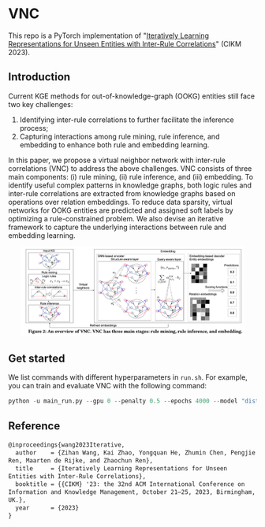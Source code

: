 # VNC
This repo is a PyTorch implementation of "[Iteratively Learning Representations for Unseen Entities with Inter-Rule Correlations](https://arxiv.org/pdf/2305.10531.pdf)" (CIKM 2023).

## Introduction
Current KGE methods for out-of-knowledge-graph (OOKG) entities still face two key challenges:
1. Identifying inter-rule correlations to further facilitate the inference process;
2. Capturing interactions among rule mining, rule inference, and embedding to enhance both rule and embedding learning.

In this paper, we propose a virtual neighbor network with inter-rule correlations (VNC) to address the above challenges. VNC consists of three main components: (i) rule mining, (ii) rule inference, and (iii) embedding. To identify useful complex patterns in knowledge graphs, both logic rules and inter-rule correlations are extracted from knowledge graphs based on operations over relation embeddings. To reduce data sparsity, virtual networks for OOKG entities are predicted and assigned soft labels by optimizing a rule-constrained problem. We also devise an iterative framework to capture the underlying interactions between rule and embedding learning.
<div align=center>
<img src="figures/framework.png" width="90%" height="90%">
</div>

## Get started
We list commands with different hyperparameters in ```run.sh```. For example, you can train and evaluate VNC with the following command:
```python
python -u main_run.py --gpu 0 --penalty 0.5 --epochs 4000 --model "distmult" --embedding-dim 100 --evaluate-every 50  --data fb15k  --sub-data subject-10 --isSigmoid True  --n-bases 100  --batch-size 30000  --n_epochs_aux 200
```

## Reference
```
@inproceedings{wang2023Iterative,
  author    = {Zihan Wang, Kai Zhao, Yongquan He, Zhumin Chen, Pengjie Ren, Maarten de Rijke, and Zhaochun Ren},
  title     = {Iteratively Learning Representations for Unseen Entities with Inter-Rule Correlations},
  booktitle = {{CIKM} '23: the 32nd ACM International Conference on Information and Knowledge Management, October 21–25, 2023, Birmingham, UK.},
  year      = {2023}
}
```

